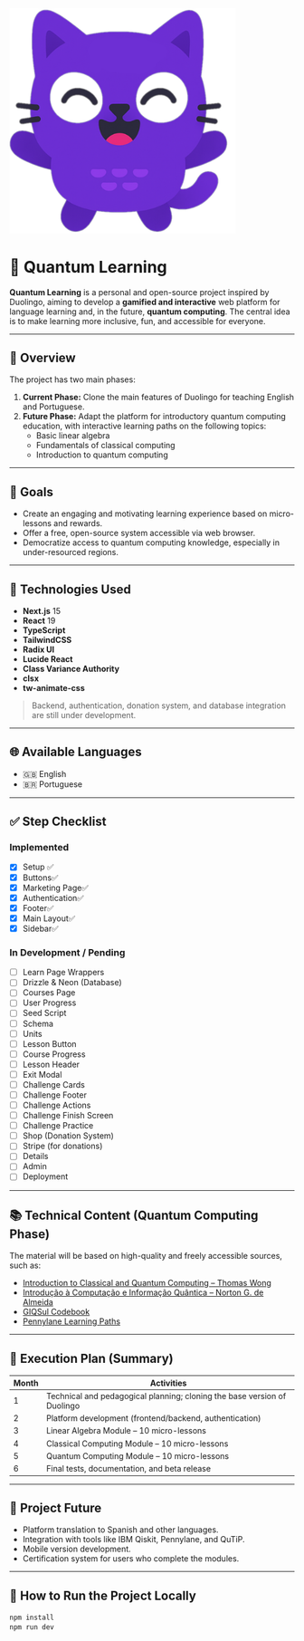 <img src="cat.png" alt="Cat Icon" width="400" />


# 🧠 Quantum Learning

**Quantum Learning** is a personal and open-source project inspired by Duolingo, aiming to develop a **gamified and interactive** web platform for language learning and, in the future, **quantum computing**. The central idea is to make learning more inclusive, fun, and accessible for everyone.

---

## 🎯 Overview

The project has two main phases:

1. **Current Phase:** Clone the main features of Duolingo for teaching English and Portuguese.
2. **Future Phase:** Adapt the platform for introductory quantum computing education, with interactive learning paths on the following topics:
   - Basic linear algebra
   - Fundamentals of classical computing
   - Introduction to quantum computing

---

## 🚀 Goals

- Create an engaging and motivating learning experience based on micro-lessons and rewards.
- Offer a free, open-source system accessible via web browser.
- Democratize access to quantum computing knowledge, especially in under-resourced regions.

---

## 🧰 Technologies Used

- **Next.js** 15
- **React** 19
- **TypeScript**
- **TailwindCSS**
- **Radix UI**
- **Lucide React**
- **Class Variance Authority**
- **clsx**
- **tw-animate-css**

> Backend, authentication, donation system, and database integration are still under development.

---

## 🌐 Available Languages

- 🇬🇧 English  
- 🇧🇷 Portuguese

---

## ✅ Step Checklist

### Implemented
- [x] Setup ✅
- [x] Buttons✅
- [x] Marketing Page✅
- [x] Authentication✅
- [X] Footer✅
- [X] Main Layout✅
- [X] Sidebar✅

### In Development / Pending
- [ ] Learn Page Wrappers
- [ ] Drizzle & Neon (Database)
- [ ] Courses Page
- [ ] User Progress
- [ ] Seed Script
- [ ] Schema
- [ ] Units
- [ ] Lesson Button
- [ ] Course Progress
- [ ] Lesson Header
- [ ] Exit Modal
- [ ] Challenge Cards
- [ ] Challenge Footer
- [ ] Challenge Actions
- [ ] Challenge Finish Screen
- [ ] Challenge Practice
- [ ] Shop (Donation System)
- [ ] Stripe (for donations)
- [ ] Details
- [ ] Admin
- [ ] Deployment

---

## 📚 Technical Content (Quantum Computing Phase)

The material will be based on high-quality and freely accessible sources, such as:

- [Introduction to Classical and Quantum Computing – Thomas Wong](https://www.thomaswong.net)
- [Introdução à Computação e Informação Quântica – Norton G. de Almeida](https://a.co/d/97aiWpu)
- [GIQSul Codebook](https://aprenda.quantumket.org)
- [Pennylane Learning Paths](https://pennylane.ai/codebook/learning-paths)

---

## 📆 Execution Plan (Summary)

| Month | Activities |
|-------|------------|
| 1 | Technical and pedagogical planning; cloning the base version of Duolingo |
| 2 | Platform development (frontend/backend, authentication) |
| 3 | Linear Algebra Module – 10 micro-lessons |
| 4 | Classical Computing Module – 10 micro-lessons |
| 5 | Quantum Computing Module – 10 micro-lessons |
| 6 | Final tests, documentation, and beta release |

---

## 🔮 Project Future

- Platform translation to Spanish and other languages.
- Integration with tools like IBM Qiskit, Pennylane, and QuTiP.
- Mobile version development.
- Certification system for users who complete the modules.

---

## 🧪 How to Run the Project Locally

```bash
npm install
npm run dev
```
